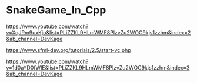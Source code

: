 # SnakeGame_In_Cpp

https://www.youtube.com/watch?v=XqJRm9uxKjo&list=PLiZZKL9HLmWMF8PlzvZu2WOC9kjs1zzhm&index=2&ab_channel=DevKage


https://www.sfml-dev.org/tutorials/2.5/start-vc.php


https://www.youtube.com/watch?v=1d0aYD0fWlE&list=PLiZZKL9HLmWMF8PlzvZu2WOC9kjs1zzhm&index=3&ab_channel=DevKage
